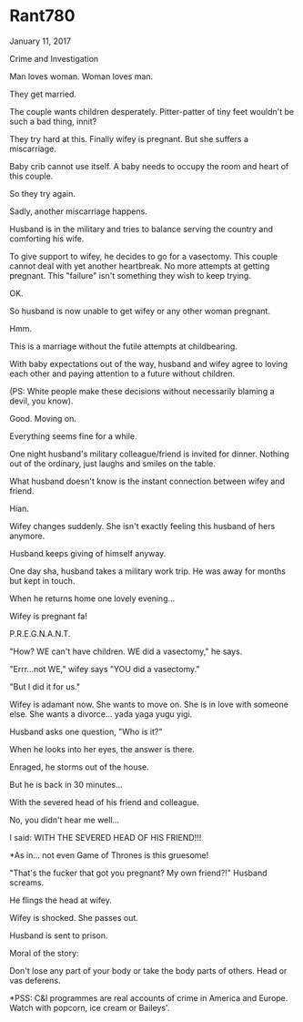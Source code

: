# Rant780


January 11, 2017

Crime and Investigation 

Man loves woman. Woman loves man.

They get married. 

The couple wants children desperately. Pitter-patter of tiny feet wouldn't be such a bad thing, innit?

They try hard at this. Finally wifey is pregnant. But she suffers a miscarriage. 

Baby crib cannot use itself. A baby needs to occupy the room and heart of this couple. 

So they try again.

Sadly, another miscarriage happens.

Husband is in the military and tries to balance serving the country and comforting his wife.

To give support to wifey, he decides to go for a vasectomy. This couple cannot deal with yet another heartbreak. No more attempts at getting pregnant. This "failure" isn't something they wish to keep trying. 

OK. 

So husband is now unable to get wifey or any other woman pregnant. 

Hmm.

This is a marriage without the futile attempts at childbearing. 

With baby expectations out of the way, husband and wifey agree to loving each other and paying attention to a future without children. 

(PS: White people make these decisions without necessarily blaming a devil, you know).

Good. Moving on.

Everything seems fine for a while. 

One night husband's military colleague/friend is invited for dinner. Nothing out of the ordinary, just laughs and smiles on the table. 

What husband doesn't know is the instant connection between wifey and friend. 

Hian. 

Wifey changes suddenly. She isn't exactly feeling this husband of hers anymore.

Husband keeps giving of himself anyway.

One day sha, husband takes a military work trip. He was away for months but kept in touch.

When he returns home one lovely evening...

Wifey is pregnant fa!

P.R.E.G.N.A.N.T.

"How? WE can't have children. WE did a vasectomy," he says.

"Errr...not WE," wifey says "YOU did a vasectomy."

"But I did it for us."

Wifey is adamant now. She wants to move on. She is in love with someone else. She wants a divorce... yada yaga yugu yigi.

Husband asks one question, "Who is it?"

When he looks into her eyes, the answer is there.

Enraged, he storms out of the house.

But he is back in 30 minutes...

With the severed head of his friend and colleague.

No, you didn't hear me well...

I said: WITH THE SEVERED HEAD OF HIS FRIEND!!!

*As in... not even Game of Thrones is this gruesome!

"That's the fucker that got you pregnant? My own friend?!" Husband screams.

He flings the head at wifey. 

Wifey is shocked. She passes out.

Husband is sent to prison. 

Moral of the story:

Don't lose any part of your body or take the body parts of others. Head or vas deferens.

*PSS: C&I programmes are real accounts of crime in America and Europe. Watch with popcorn, ice cream or Baileys'.